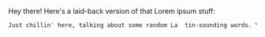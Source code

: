 Hey there! Here's a laid-back version of that Lorem ipsum stuff:

```markdown
Just chillin' here, talking about some random La  tin-sounding words. You know, the usual "dolor sit amet" jazz. No big deal, just keeping it casual.
```
